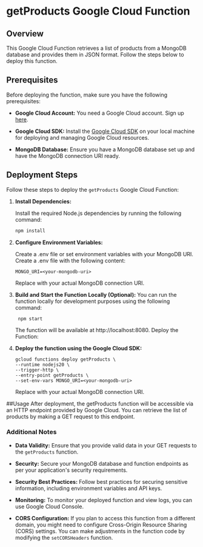 # getProducts Google Cloud Function

## Overview

This Google Cloud Function retrieves a list of products from a MongoDB database and provides them in JSON format. Follow the steps below to deploy this function.

## Prerequisites

Before deploying the function, make sure you have the following prerequisites:

- **Google Cloud Account:** You need a Google Cloud account. Sign up [here](https://cloud.google.com/).

- **Google Cloud SDK:** Install the [Google Cloud SDK](https://cloud.google.com/sdk) on your local machine for deploying and managing Google Cloud resources.

- **MongoDB Database:** Ensure you have a MongoDB database set up and have the MongoDB connection URI ready.

## Deployment Steps

Follow these steps to deploy the `getProducts` Google Cloud Function:

1. **Install Dependencies:**

   Install the required Node.js dependencies by running the following command:

   ```bash
   npm install
   ```

2. **Configure Environment Variables:**

   Create a .env file or set environment variables with your MongoDB URI. Create a .env file with the following content:

   ```
   MONGO_URI=<your-mongodb-uri>
   ```

   Replace <your-mongodb-uri> with your actual MongoDB connection URI.

3. **Build and Start the Function Locally (Optional):**
   You can run the function locally for development purposes using the following command:

   ```
    npm start
   ```

   The function will be available at http://localhost:8080.
   Deploy the Function:

4. **Deploy the function using the Google Cloud SDK:**

   ```
   gcloud functions deploy getProducts \
   --runtime nodejs20 \
   --trigger-http \
   --entry-point getProducts \
   --set-env-vars MONGO_URI=<your-mongodb-uri>
   ```

   Replace <your-mongodb-uri> with your actual MongoDB connection URI.

##Usage
After deployment, the getProducts function will be accessible via an HTTP endpoint provided by Google Cloud. You can retrieve the list of products by making a GET request to this endpoint.

### Additional Notes

- **Data Validity:** Ensure that you provide valid data in your GET requests to the `getProducts` function.

- **Security:** Secure your MongoDB database and function endpoints as per your application's security requirements.

- **Security Best Practices:** Follow best practices for securing sensitive information, including environment variables and API keys.

- **Monitoring:** To monitor your deployed function and view logs, you can use Google Cloud Console.

- **CORS Configuration:** If you plan to access this function from a different domain, you might need to configure Cross-Origin Resource Sharing (CORS) settings. You can make adjustments in the function code by modifying the `setCORSHeaders` function.

